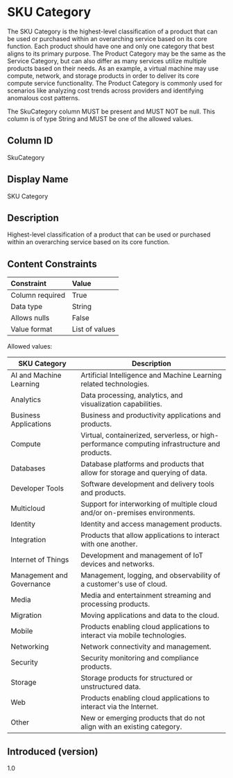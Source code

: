 # SKU Category

The SKU Category is the highest-level classification of a product that can be used or purchased within an overarching service based on its core function. Each product should have one and only one category that best aligns to its primary purpose. The Product Category may be the same as the Service Category, but can also differ as many services utilize multiple products based on their needs. As an example, a virtual machine may use compute, network, and storage products in order to deliver its core compute service functionality. The Product Category is commonly used for scenarios like analyzing cost trends across providers and identifying anomalous cost patterns.

The SkuCategory column MUST be present and MUST NOT be null. This column is of type String and MUST be one of the allowed values.

## Column ID

SkuCategory

## Display Name

SKU Category

## Description

Highest-level classification of a product that can be used or purchased within an overarching service based on its core function.

## Content Constraints

| Constraint      | Value          |
| :-------------- | :------------- |
| Column required | True           |
| Data type       | String         |
| Allows nulls    | False          |
| Value format    | List of values |

Allowed values:

| SKU Category          | Description                                                                                    |
| ------------------------- | ---------------------------------------------------------------------------------------------- |
| AI and Machine Learning   | Artificial Intelligence and Machine Learning related technologies.                             |
| Analytics                 | Data processing, analytics, and visualization capabilities.                                    |
| Business Applications     | Business and productivity applications and products.                                           |
| Compute                   | Virtual, containerized, serverless, or high-performance computing infrastructure and products. |
| Databases                 | Database platforms and products that allow for storage and querying of data.                   |
| Developer Tools           | Software development and delivery tools and products.                                          |
| Multicloud                | Support for interworking of multiple cloud and/or on-premises environments.                    |
| Identity                  | Identity and access management products.                                                       |
| Integration               | Products that allow applications to interact with one another.                                 |
| Internet of Things        | Development and management of IoT devices and networks.                                        |
| Management and Governance | Management, logging, and observability of a customer's use of cloud.                           |
| Media                     | Media and entertainment streaming and processing products.                                     |
| Migration                 | Moving applications and data to the cloud.                                                     |
| Mobile                    | Products enabling cloud applications to interact via mobile technologies.                      |
| Networking                | Network connectivity and management.                                                           |
| Security                  | Security monitoring and compliance products.                                                   |
| Storage                   | Storage products for structured or unstructured data.                                          |
| Web                       | Products enabling cloud applications to interact via the Internet.                             |
| Other                     | New or emerging products that do not align with an existing category.                          |

## Introduced (version)

1.0
